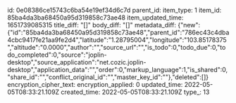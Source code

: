 id: 0e08386ce15743c6ba54e19ef34d6c7d
parent_id: 
item_type: 1
item_id: 85ba4da3ba68450a95d319858c73ae48
item_updated_time: 1651739085315
title_diff: "[]"
body_diff: "[]"
metadata_diff: {"new":{"id":"85ba4da3ba68450a95d319858c73ae48","parent_id":"786ec43c4dba4cbc9417fe21aa9fe2d4","latitude":"1.28795004","longitude":"103.85178375","altitude":"0.0000","author":"","source_url":"","is_todo":0,"todo_due":0,"todo_completed":0,"source":"joplin-desktop","source_application":"net.cozic.joplin-desktop","application_data":"","order":0,"markup_language":1,"is_shared":0,"share_id":"","conflict_original_id":"","master_key_id":""},"deleted":[]}
encryption_cipher_text: 
encryption_applied: 0
updated_time: 2022-05-05T08:33:21.109Z
created_time: 2022-05-05T08:33:21.109Z
type_: 13